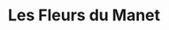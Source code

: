 ---
title: "Les Fleurs du Manet"
url: /montigny-le-bretonneux/les-fleurs-du-manet/
shop: fleuriste
---